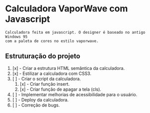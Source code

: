 # Calculadora VaporWave com Javascript
    Calculadora feita em javascript. O designer é baseado no antigo Windows 95
    com a paleta de cores no estilo vaporwave.


## Estruturação do projeto

1.  [x] - Criar a estrutura HTML semântica da calculadora.
1.  [x] - Estilizar a calculadora com CSS3.
1.  [ ] - Criar o script da calculadora.
    1. [x] - Criar função insert.
    1. [x] - Criar função de apagar a tela (cls).
1.  [ ] - Implementar melhorias de acessibilidade para o usuário.
1.  [ ] - Deploy da calculadora.
1.  [ ] - Correção de bugs.
